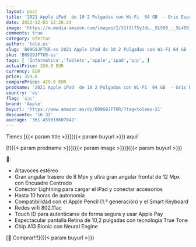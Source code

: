```yaml
---
layout: post
title: '2021 Apple iPad  de 10 2 Pulgadas con Wi-Fi  64 GB  - Gris Espacial  9.ª generación '
date: 2022-12-03 12:26:24
image: 'https://m.media-amazon.com/images/I/31f3l7SyJdL._SL500_._SL400_.jpg'
comments: true
category: ofertas
author: 'tole.es'
slug: 'B09G9JFTKR-es 2021 Apple iPad de 10 2 Pulgadas con Wi-Fi 64 GB - Gris...'
sku: 'B09G9JFTKR-es'
tags: [ 'Informática','Tablets','apple','ipad','🇪🇸', ]
actualPrice: 359.0 EUR
currency: EUR
price: 359.0
comparePrice: 429.0 EUR
prodname: '2021 Apple iPad  de 10 2 Pulgadas con Wi-Fi  64 GB  - Gris Espacial  9.ª generación '
country: 'es'
flag: '🇪🇸'
brand: 'Apple'
buyurl: 'https://www.amazon.es/dp/B09G9JFTKR/?tag=tolees-21'
descuento: '16.32'
average: '361.459019607842'
---
```


Tienes [{{< param title >}}]({{< param buyurl >}}) aqui!

[![{{< param prodname >}}]({{< param image >}})]({{< param buyurl >}})

🔎:

- Altavoces estéreo
- Gran angular trasero de 8 Mpx y ultra gran angular frontal de 12 Mpx con Encuadre Centrado
- Conector Lightning para cargar el iPad y conectar accesorios
- Hasta 10 horas de autonomía
- Compatibilidad con el Apple Pencil (1.ª generación) y el Smart Keyboard
- Redes wifi 802.11ac
- Touch ID para autenticarse de forma segura y usar Apple Pay
- Espectacular pantalla Retina de 10,2 pulgadas con tecnología True Tone
- Chip A13 Bionic con Neural Engine

[🛒 Comprar!!!]({{< param buyurl >}})
